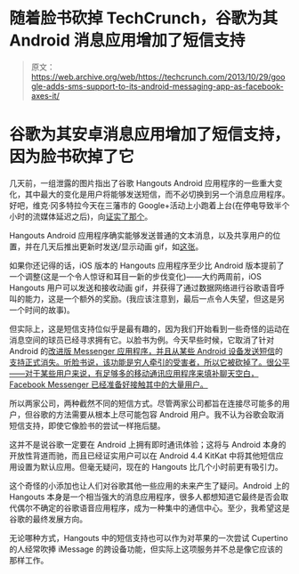 # 随着脸书砍掉 TechCrunch，谷歌为其 Android 消息应用增加了短信支持

> 原文：<https://web.archive.org/web/https://techcrunch.com/2013/10/29/google-adds-sms-support-to-its-android-messaging-app-as-facebook-axes-it/>

# 谷歌为其安卓消息应用增加了短信支持，因为脸书砍掉了它

几天前，一组泄露的图片指出了谷歌 Hangouts Android 应用程序的一些重大变化，其中最大的变化是用户将能够发送短信，而不必切换到另一个消息应用程序。好吧，维克·冈多特拉今天在三藩市的 Google+活动上小跑着上台(在停电导致半个小时的流媒体延迟之后)，向[证实了那个](https://web.archive.org/web/20221007053603/http://googleblog.blogspot.com/2013/10/google-hangouts-and-photos-save-some.html)。

Hangouts Android 应用程序确实能够发送普通的文本消息，以及共享用户的位置，并在几天后推出更新时发送/显示动画 gif，如[这张](https://web.archive.org/web/20221007053603/http://i.imgur.com/SRyQb3m.gif)。

如果你还记得的话，iOS 版本的 Hangouts 应用程序至少比 Android 版本提前了一个调整(这是一个令人惊讶和耳目一新的步伐变化)——大约两周前，iOS Hangouts 用户可以发送和接收动画 gif，并获得了通过数据网络进行谷歌语音呼叫的能力，这是一个额外的奖励。(我应该注意到，最后一点令人失望，但这是另一个时间的故事)。

但实际上，这是短信支持位似乎是最有趣的，因为我们开始看到一些奇怪的运动在消息空间的球员已经寻求拥有它。以脸书为例。今天早些时候，它取消了针对 Android 的[改进版 Messenger 应用程序，并且从某些 Android 设备发送短信](https://web.archive.org/web/20221007053603/https://beta.techcrunch.com/2013/10/29/facebook-messenger-phone-number/)的[支持正式消失。听脸书说，该功能是穷人牵引的受害者，所以它被砍掉了。很公平——对于某些用户来说，有足够多的移动通讯应用程序来填补聊天空白，Facebook Messenger 已经准备好接触其中的大量用户。](https://web.archive.org/web/20221007053603/https://beta.techcrunch.com/2012/09/20/facebook-android-update-you-can-now-text-using-facebook-messenger-messages-section-redesigned/)

所以两家公司，两种截然不同的短信方式。尽管两家公司都旨在连接尽可能多的用户，但谷歌的方法需要从根本上尽可能包容 Android 用户。我不认为谷歌会取消短信支持，即使它像脸书的尝试一样拖后腿。

这并不是说谷歌一定要在 Android 上拥有即时通讯体验；这将与 Android 本身的开放性背道而驰，而且已经证实用户可以在 Android 4.4 KitKat 中将其他短信应用设置为默认应用。但毫无疑问，现在的 Hangouts 比几个小时前更有吸引力。

这个奇怪的小添加也让人们对谷歌其他一些应用的未来产生了疑问。Android 上的 Hangouts 本身是一个相当强大的消息应用程序，很多人都想知道它最终是否会取代偶尔不确定的谷歌语音应用程序，成为一种集中的通信中心。至少，我希望这是谷歌的最终发展方向。

无论哪种方式，Hangouts 中的短信支持也可以作为对苹果的一次尝试 Cupertino 的人经常吹捧 iMessage 的跨设备功能，但实际上这项服务并不总是像它应该的那样工作。